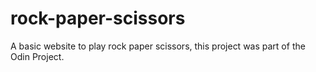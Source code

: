 # rock-paper-scissors

A basic website to play rock paper scissors, this project was part of the Odin Project.